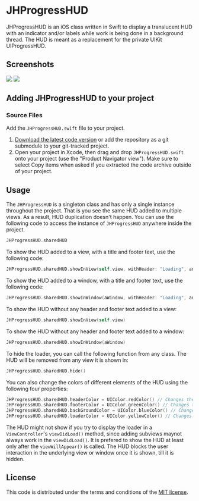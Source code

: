 # JHProgressHUD

JHProgressHUD is an iOS class written in Swift to display a translucent HUD with an indicator and/or labels while work is being done in a background thread. The HUD is meant as a replacement for the private UIKit UIProgressHUD.

## Screenshots

[![](https://raw.githubusercontent.com/harikrishnant1991/JHProgressHUD/master/Screenshots/thumb_no_title.png)](https://github.com/harikrishnant1991/JHProgressHUD/blob/master/Screenshots/screenshot_no_title.png)
[![](https://raw.githubusercontent.com/harikrishnant1991/JHProgressHUD/master/Screenshots/thumb_with_title.png)](https://github.com/harikrishnant1991/JHProgressHUD/blob/master/Screenshots/screenshot_with_title.png)

## Adding JHProgressHUD to your project

### Source Files

Add the `JHProgressHUD.swift` file to your project.

1. [Download the latest code version](https://github.com/harikrishnant1991/JHProgressHUD/archive/master.zip) or add the repository as a git submodule to your git-tracked project.
2. Open your project in Xcode, then drag and drop `JHProgressHUD.swift` onto your project (use the "Product Navigator view"). Make sure to select Copy items when asked if you extracted the code archive outside of your project.

## Usage

The `JHProgressHUD` is a singleton class and has only a single instance throughout the project. That is you see the same HUD added to multiple views. As a result, HUD duplication doesn't happen. You can use the following code to access the instance of `JHProgressHUD` anywhere inside the project.

```Swift
JHProgressHUD.sharedHUD
```

To show the HUD added to a view, with a title and footer text, use the following code:

```Swift
JHProgressHUD.sharedHUD.showInView(self.view, withHeader: "Loading", andFooter: "Please Wait")
```

To show the HUD added to a window, with a title and footer text, use the following code:

```Swift
JHProgressHUD.sharedHUD.showInWindow(aWindow, withHeader: "Loading", andFooter: "Please Wait")
```

To show the HUD without any header and footer text added to a view:

```Swift
JHProgressHUD.sharedHUD.showInView(self.view)
```

To show the HUD without any header and footer text added to a window:

```Swift
JHProgressHUD.sharedHUD.showInWindow(aWindow)
```

To hide the loader, you can call the following function from any class. The HUD will be removed from any view it is shown in:

```Swift
JHProgressHUD.sharedHUD.hide()
```

You can also change the colors of different elements of the HUD using the following four properties:

```Swift
JHProgressHUD.sharedHUD.headerColor = UIColor.redColor() // Changes the color of the title text
JHProgressHUD.sharedHUD.footerColor = UIColor.greenColor() // Changes the color  of the footer text
JHProgressHUD.sharedHUD.backGroundColor = UIColor.blueColor() // Changes the color of the translucent background
JHProgressHUD.sharedHUD.loaderColor = UIColor.yellowColor() // Changes the color of the loading indicator
```

The HUD might not show if you try to display the loader in a `ViewController`'s `viewDidLoad()` method, since adding subviews maynot always work in the `viewDidLoad()`. It is prefered to show the HUD at least only after the `viewWillAppear()` is called. The HUD blocks the user interaction in the underlying view or window once it is shown, till it is hidden.

## License

This code is distributed under the terms and conditions of the [MIT license](https://github.com/harikrishnant1991/JHProgressHUD/blob/master/LICENSE).
